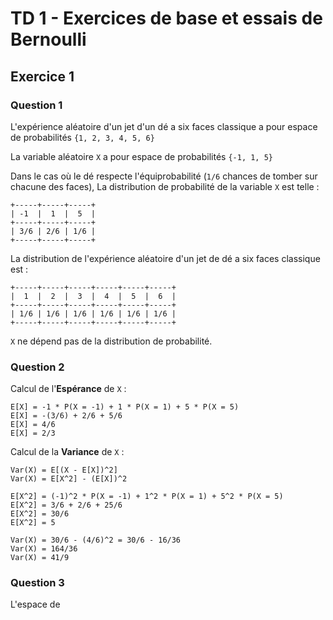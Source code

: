 # TD 1 - Exercices de base et essais de Bernoulli

## Exercice 1

### Question 1

L'expérience aléatoire d'un jet d'un dé a six faces classique a pour espace de probabilités ``{1, 2, 3, 4, 5, 6}``

La variable aléatoire `X` a pour espace de probabilités ``{-1, 1, 5}``

Dans le cas où le dé respecte l'équiprobabilité (``1/6`` chances de tomber sur chacune des faces), La distribution de probabilité de la variable `X` est telle :

```maths
+-----+-----+-----+
| -1  |  1  |  5  |
+-----+-----+-----+
| 3/6 | 2/6 | 1/6 |
+-----+-----+-----+
```

La distribution de l'expérience aléatoire d'un jet de dé a six faces classique est :

```maths
+-----+-----+-----+-----+-----+-----+
|  1  |  2  |  3  |  4  |  5  |  6  |
+-----+-----+-----+-----+-----+-----+
| 1/6 | 1/6 | 1/6 | 1/6 | 1/6 | 1/6 |
+-----+-----+-----+-----+-----+-----+
```

`X` ne dépend pas de la distribution de probabilité.

### Question 2


Calcul de l'**Espérance** de `X` :

```maths
E[X] = -1 * P(X = -1) + 1 * P(X = 1) + 5 * P(X = 5)
E[X] = -(3/6) + 2/6 + 5/6
E[X] = 4/6
E[X] = 2/3
```
Calcul de la **Variance** de `X` :

```maths
Var(X) = E[(X - E[X])^2]
Var(X) = E[X^2] - (E[X])^2

E[X^2] = (-1)^2 * P(X = -1) + 1^2 * P(X = 1) + 5^2 * P(X = 5)
E[X^2] = 3/6 + 2/6 + 25/6
E[X^2] = 30/6
E[X^2] = 5

Var(X) = 30/6 - (4/6)^2 = 30/6 - 16/36
Var(X) = 164/36
Var(X) = 41/9
```

### Question 3

L'espace de